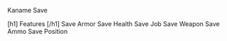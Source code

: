 Kaname Save

[h1] Features [/h1]
Save Armor
Save Health
Save Job
Save Weapon
Save Ammo
Save Position
